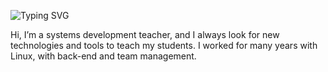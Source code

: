 ![Typing SVG](https://readme-typing-svg.demolab.com?font=Fira+Code&pause=1000&random=false&width=435&lines=systems+development+teacher)

Hi, I’m a systems development teacher, and I always look for new technologies and tools to teach my students. I worked for many years with Linux, with back-end and team management.


